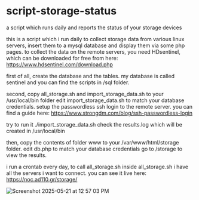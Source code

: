 # script-storage-status
a script which runs daily and reports the status of your storage devices

this is a script which i run daily to collect storage data from various linux servers, insert them to a mysql database and display them via some php pages.
to collect the data on the remote servers, you need HDsentinel, which can be downloaded for free from here: https://www.hdsentinel.com/download.php

first of all, create the database and the tables. my database is called sentinel and you can find the scripts in /sql folder.

second, copy all_storage.sh and import_storage_data.sh to your /usr/local/bin folder
edit import_storage_data.sh to match your database credentials.
setup the passwordless ssh login to the remote server.
you can find a guide here: https://www.strongdm.com/blog/ssh-passwordless-login

try to run it ./import_storage_data.sh <remote server ip or name> <port>
check the results.log which will be created in /usr/local/bin

then, copy the contents of folder www to your /var/www/html/storage folder.
edit db.php to match your database credentials
go to <your web server>/storage to view the results.

i run a crontab every day, to call all_storage.sh
inside all_storage.sh i have all the servers i want to connect.
you can see it live here:
https://noc.ad110.gr/storage/

![Screenshot 2025-05-21 at 12 57 03 PM](https://github.com/user-attachments/assets/aeaef320-4b62-4a15-835f-df1a069eb9de)

